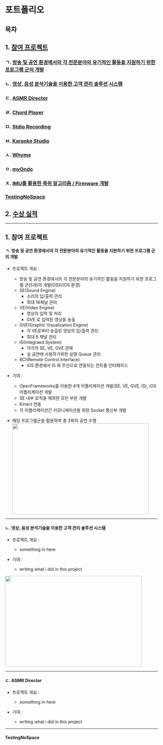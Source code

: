 # 포트폴리오
## 목차
## 1. [참여 프로젝트](##-1.-참여-프로젝트)

### ㄱ. [방송 및 공연 환경에서의 각 전문분야의 유기적인 활동을 지원하기 위한 프로그램 군의 개발](####-ㄱ.-방송-및-공연-환경에서의-각-전문분야의-유기적인-활동을-지원하기-위한-프로그램-군의-개발)
### ㄴ. [영상, 음성 분석기술을 이용한 고객 관리 솔루션 시스템](####-ㄴ.-[영상,-음성-분석기술을-이용한-고객-관리-솔루션-시스템])
### ㄷ. [ASMR Director](####-ㄷ.-ASMR-Director)
### ㄹ. [Chord Player]()
### ㅁ. [Stdio Recording]()
### ㅂ. [Karaoke Studio]()
### ㅅ. [Whyme]()
### ㅇ. [myOndo]()
### ㅈ. [IMU를 활용한 측위 알고리즘 / Firmware 개발]()
### [TestingNoSpace](####-TestingNoSpace)

## 2. [수상 실적]()
---

## 1. 참여 프로젝트
#### ㄱ. 방송 및 공연 환경에서의 각 전문분야의 유기적인 활동을 지원하기 위한 프로그램 군의 개발
* 프로젝트 개요 : 
    + 방송 및 공연 환경에서의 각 전문분야의 유기적인 활동을 지원하기 위한 프로그램 군(5개)의 개발(OSX/iOS 환경)
    + SE(Sound Engine)
        - 소리의 입/출력 관리
        - 최대 16채널 관리
    + VE(Video Engine)
        - 영상의 입력 및 처리
        - GVE 로 입력된 영상을 송출
    + GVE(Graphic Visualization Engine)
        - 각 VE로부터 송출된 영상의 입/출력 관리
        - 최대 8 채널 관리
    + IS(Integraed System)
        - 각각의 SE, VE, GVE 관제
        - 실 공연에 사용하기위한 실행 Queue 관리
    + RCI(Remote Control Interface)
        - iOS 환경에서 IS 와 무선으로 연동되는 컨트롤 인터페이스
    
* 기여 :
    + OpenFrameworks를 이용한 4개 어플리케이션 개발(SE, VE, GVE, IS), iOS 어플리케이션 개발
    + SE 내부 로직을 제외한 모든 부문 개발
    + Kinect 연동
    + 각 어플리케이션간 커뮤니케이션을 위한 Socket 통신부 개발

* 해당 프로그램군을 활용하여 총 3회의 공연 수행
<img src="/need/image/path.jpg" width="450px" height="300px" title="need to add images" alt=""></img><br/>
***

#### ㄴ. 영상, 음성 분석기술을 이용한 고객 관리 솔루션 시스템

* 프로젝트 개요 : 
    + something in here

* 기여 :
    + writing what i did in this project

<img src="/need/image/path.jpg" width="450px" height="300px" title="need to add images" alt=""></img><br/>
***

#### ㄷ. ASMR Director

* 프로젝트 개요 : 
    + something in here

* 기여 :
    + writing what i did in this project

***


#### TestingNoSpace
